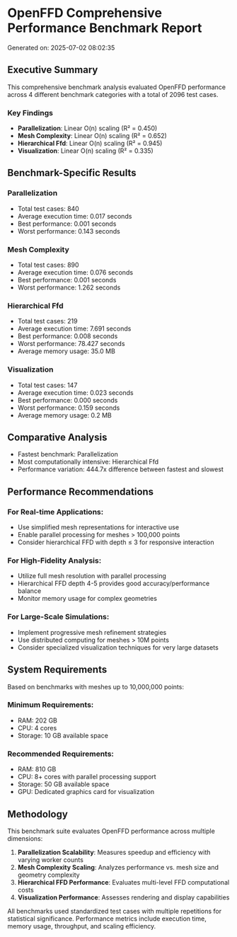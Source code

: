 # OpenFFD Comprehensive Performance Benchmark Report
Generated on: 2025-07-02 08:02:35
## Executive Summary
This comprehensive benchmark analysis evaluated OpenFFD performance across 4 different benchmark categories with a total of 2096 test cases.

### Key Findings
- **Parallelization**: Linear O(n) scaling (R² = 0.450)
- **Mesh Complexity**: Linear O(n) scaling (R² = 0.652)
- **Hierarchical Ffd**: Linear O(n) scaling (R² = 0.945)
- **Visualization**: Linear O(n) scaling (R² = 0.335)

## Benchmark-Specific Results
### Parallelization
- Total test cases: 840
- Average execution time: 0.017 seconds
- Best performance: 0.001 seconds
- Worst performance: 0.143 seconds

### Mesh Complexity
- Total test cases: 890
- Average execution time: 0.076 seconds
- Best performance: 0.001 seconds
- Worst performance: 1.262 seconds

### Hierarchical Ffd
- Total test cases: 219
- Average execution time: 7.691 seconds
- Best performance: 0.008 seconds
- Worst performance: 78.427 seconds
- Average memory usage: 35.0 MB

### Visualization
- Total test cases: 147
- Average execution time: 0.023 seconds
- Best performance: 0.000 seconds
- Worst performance: 0.159 seconds
- Average memory usage: 0.2 MB

## Comparative Analysis
- Fastest benchmark: Parallelization
- Most computationally intensive: Hierarchical Ffd
- Performance variation: 444.7x difference between fastest and slowest

## Performance Recommendations
### For Real-time Applications:
- Use simplified mesh representations for interactive use
- Enable parallel processing for meshes > 100,000 points
- Consider hierarchical FFD with depth ≤ 3 for responsive interaction

### For High-Fidelity Analysis:
- Utilize full mesh resolution with parallel processing
- Hierarchical FFD depth 4-5 provides good accuracy/performance balance
- Monitor memory usage for complex geometries

### For Large-Scale Simulations:
- Implement progressive mesh refinement strategies
- Use distributed computing for meshes > 10M points
- Consider specialized visualization techniques for very large datasets

## System Requirements
Based on benchmarks with meshes up to 10,000,000 points:

### Minimum Requirements:
- RAM: 202 GB
- CPU: 4 cores
- Storage: 10 GB available space

### Recommended Requirements:
- RAM: 810 GB
- CPU: 8+ cores with parallel processing support
- Storage: 50 GB available space
- GPU: Dedicated graphics card for visualization

## Methodology
This benchmark suite evaluates OpenFFD performance across multiple dimensions:

1. **Parallelization Scalability**: Measures speedup and efficiency with varying worker counts
2. **Mesh Complexity Scaling**: Analyzes performance vs. mesh size and geometry complexity
3. **Hierarchical FFD Performance**: Evaluates multi-level FFD computational costs
4. **Visualization Performance**: Assesses rendering and display capabilities

All benchmarks used standardized test cases with multiple repetitions for statistical significance. Performance metrics include execution time, memory usage, throughput, and scaling efficiency.
